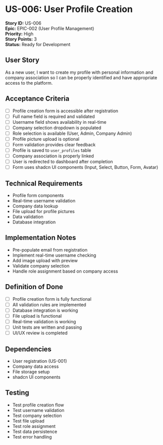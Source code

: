 # US-006: User Profile Creation
**Story ID:** US-006  
**Epic:** EPIC-002 (User Profile Management)  
**Priority:** High  
**Story Points:** 3  
**Status:** Ready for Development

## User Story
As a new user, I want to create my profile with personal information and company association so I can be properly identified and have appropriate access to the platform.

## Acceptance Criteria
- [ ] Profile creation form is accessible after registration
- [ ] Full name field is required and validated
- [ ] Username field shows availability in real-time
- [ ] Company selection dropdown is populated
- [ ] Role selection is available (User, Admin, Company Admin)
- [ ] Profile picture upload is optional
- [ ] Form validation provides clear feedback
- [ ] Profile is saved to `user_profiles` table
- [ ] Company association is properly linked
- [ ] User is redirected to dashboard after completion
- [ ] Form uses shadcn UI components (Input, Select, Button, Form, Avatar)

## Technical Requirements
- Profile form components
- Real-time username validation
- Company data lookup
- File upload for profile pictures
- Data validation
- Database integration

## Implementation Notes
- Pre-populate email from registration
- Implement real-time username checking
- Add image upload with preview
- Validate company selection
- Handle role assignment based on company access

## Definition of Done
- [ ] Profile creation form is fully functional
- [ ] All validation rules are implemented
- [ ] Database integration is working
- [ ] File upload is functional
- [ ] Real-time validation is working
- [ ] Unit tests are written and passing
- [ ] UI/UX review is completed

## Dependencies
- User registration (US-001)
- Company data access
- File storage setup
- shadcn UI components

## Testing
- Test profile creation flow
- Test username validation
- Test company selection
- Test file upload
- Test role assignment
- Test data persistence
- Test error handling
